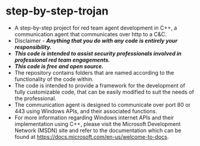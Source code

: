 # step-by-step-trojan

* A step-by-step project for red team agent development in C++, a communication agent that communicates over http to a C&amp;C. 
* Disclaimer - ***Anything that you do with any code is entirely your responsibility.***
* ***This code is intended to assist security professionals involved in professional red team engagements.***
* ***This code is free and open source.***
* The repository contains folders that are named according to the functionality of the code within.
* The code is intended to provide a framework for the development of fully customizable code,
  that can be easily modified to suit the needs of the professional.
* The communication agent is designed to communicate over port 80 or 443 using Windows APIs, and their associated functions.
* For more information regarding Windows internet APIs and their implementation using C++,
  please visit the Microsoft Development Network (MSDN) site and refer to the documentation which
  can be found at https://docs.microsoft.com/en-us/welcome-to-docs.
